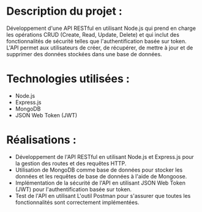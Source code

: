 # Description du projet :
Développement d'une API RESTful en utilisant Node.js qui prend en charge les opérations CRUD (Create, Read, Update, Delete) et qui inclut des fonctionnalités de sécurité telles que l'authentification basée sur token. 
L'API permet aux utilisateurs de créer, de récupérer, de mettre à jour et de supprimer des données stockées dans une base de données.

# Technologies utilisées :
- Node.js
- Express.js
- MongoDB
- JSON Web Token (JWT)

# Réalisations :
- Développement de l'API RESTful en utilisant Node.js et Express.js pour la gestion des routes et des requêtes HTTP.
- Utilisation de MongoDB comme base de données pour stocker les données et les requêtes de base de données à l'aide de Mongoose.
- Implémentation de la sécurité de l'API en utilisant JSON Web Token (JWT) pour l'authentification basée sur token.
- Test de l'API en utilisant L'outil Postman pour s'assurer que toutes les fonctionnalités sont correctement implémentées.

